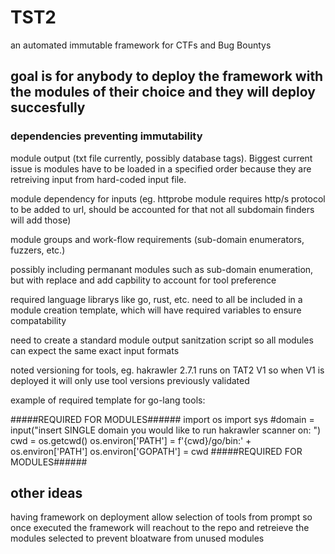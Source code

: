 # TST2
an automated immutable framework for CTFs and Bug Bountys

## goal is for anybody to deploy the framework with the modules of their choice and they will deploy succesfully

### dependencies preventing immutability

module output (txt file currently, possibly database tags). Biggest current issue is modules have to be loaded in a specified order because they are retreiving input from hard-coded input file.

module dependency for inputs (eg. httprobe module requires http/s protocol to be added to url, should be accounted for that not all subdomain finders will add those)


module groups and work-flow requirements (sub-domain enumerators, fuzzers, etc.)

possibly including permanant modules such as sub-domain enumeration, but with replace and add capbility to account for tool preference

required language librarys like go, rust, etc. need to all be included in a module creation template, which will have required variables to ensure compatability

need to create a standard module output sanitzation script so all modules can expect the same exact input formats

noted versioning for tools, eg. hakrawler 2.7.1 runs on TAT2 V1 so when V1 is deployed it will only use tool versions previously validated





example of required template for go-lang tools: 

#####REQUIRED FOR MODULES######
import os
import sys
#domain = input("insert SINGLE domain you would like to run hakrawler scanner on: ")
cwd = os.getcwd() 
os.environ['PATH'] = f'{cwd}/go/bin:' + os.environ['PATH']
os.environ['GOPATH'] = cwd
#####REQUIRED FOR MODULES######

## other ideas
having framework on deployment allow selection of tools from prompt so once executed the framework will reachout to the repo and retreieve the modules selected to prevent bloatware from unused modules



